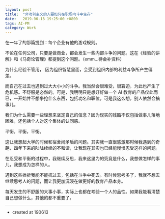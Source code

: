 ```yaml
---
layout: post
title:  "非功利主义的人要如何在职场内斗中生存"
date:   2019-06-13 19:25:00 +0800
tags: AI-PM
category: Work
---
```


在一年了的那篇提到：每个企业有他的游戏规则。

不论在任何公司，只要是做商业，都会发生一些内部斗争的问题。这在《经验的讲解》和《马奇论管理》都提到这个问题。（emm...待会补资料）

为什么经验不管用， 因为组织智慧里面，会受到组织内部的利益斗争所产生偏差。

而自己在过去也遇到过大大小小的斗争。我当然会很难受，很窘迫，为此也产生了危机感。不舒服是必然的。可是，我明明只是想好好做一个 AI 教育的产品仅此而已，一开始并不想争抢什么东西，包括功名和职位。可是我这么想，别人依然会搞事儿。

我们为什么需要一些理想来坚定自己的信念？因为现实的残酷不仅包括做事儿落地困难，还包括个人对这个集体的认同感。

平衡，平衡，平衡。


这让我想起大学的时候和宿舍闹矛盾的问题。其实我一直很感激那时候我遇到的奇葩，四年下来的陆陆续续的不和谐，让我现在其实也已经能慢慢忍受这样的问题。

在忍受和平衡的过程中，我继续反思，我来这里为的究竟是什么，我想做怎样的事儿，我想成为怎样的人。

遇到这些挫折我能不能抗过去，包括在斗争中死去。有时候思考多了，我就不想去继续思考人的问题，而让我更加沉浸在做更好的教育产品本身。


每天发生的不舒服的大事小事，实际上也都在考验一个人的品性。如果我能看清楚自己想做什么，其他的都不重要了。


---

- created at 190613